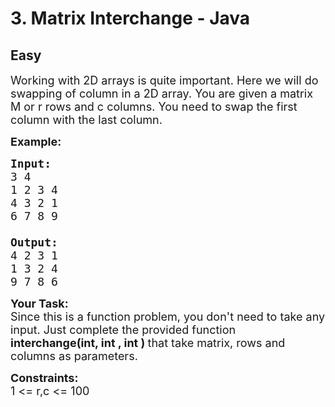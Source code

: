 # 3. Matrix Interchange - Java
## Easy 
<div class="problem-statement">
                <p></p><p><span style="font-size:18px">Working with 2D arrays is quite important. Here we will do swapping of column in a 2D array. You are given a matrix M or r rows and c columns. You need to swap the first column with the last column.</span></p>

<p><strong><span style="font-size:18px">Example:</span></strong></p>

<pre><span style="font-size:18px"><strong>Input:</strong>
3 4
1 2 3 4
4 3 2 1
6 7 8 9

<strong>Output:</strong>
4 2 3 1
1 3 2 4
9 7 8 6</span></pre>

<p><span style="font-size:18px"><strong>Your Task:</strong><br>
Since this is a function problem, you don't need to take any input. Just complete the provided function <strong>interchange(int, int , int ) </strong>that take matrix, rows and columns as parameters.</span></p>

<p><span style="font-size:18px"><strong>Constraints:</strong><br>
1 &lt;= r,c &lt;= 100</span></p>
 <p></p>
            </div>